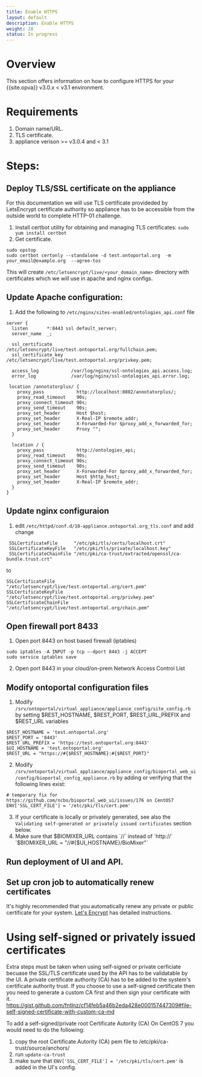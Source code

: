 ```yaml
---
title: Enable HTTPS
layout: default
description: Enable HTTPS
weight: 28
status: In progress
---
```


# Overview

This section offers information on how to configure HTTPS for your {{site.opva}} v3.0.x < v3.1 environment.

# Requirements
1. Domain name/URL. 
1. TLS certificate.
1. appliance verison >= v3.0.4 and < 3.1

# Steps:
## Deploy TLS/SSL certificate on the appliance
For this documentation we will use TLS certificate provideded by LetsEncrypt certificate authority so appliance has to be accessible from the outside world to complete HTTP-01 challenge.

1. Install certbot utility for obtaining and managing TLS certificates:
`sudo yum install certbot`
1. Get certificate. 

```
sudo opstop
sudo certbot certonly --standalone -d test.ontoportal.org  -m your_email@example.org  --agree-tos
```

This will create `/etc/letsencrypt/live/<your_domain_name>` directory with certificates which we will use in apache and nginx configs.

## Update Apache configuration:
1. Add the following to `/etc/nginx/sites-enabled/ontologies_api.conf` file

```
server {
  listen       *:8443 ssl default_server;
  server_name  _;

  ssl_certificate           /etc/letsencrypt/live/test.ontoportal.org/fullchain.pem;
  ssl_certificate_key       /etc/letsencrypt/live/test.ontoportal.org/privkey.pem;

  access_log            /var/log/nginx/ssl-ontologies_api.access.log;
  error_log             /var/log/nginx/ssl-ontologies_api.error.log;

 location /annotatorplus/ {
    proxy_pass            http://localhost:8082/annotatorplus/;
    proxy_read_timeout    90s;
    proxy_connect_timeout 90s;
    proxy_send_timeout    90s;
    proxy_set_header      Host $host;
    proxy_set_header      X-Real-IP $remote_addr;
    proxy_set_header      X-Forwarded-For $proxy_add_x_forwarded_for;
    proxy_set_header      Proxy "";
  }

  location / {
    proxy_pass            http://ontologies_api;
    proxy_read_timeout    90s;
    proxy_connect_timeout 90s;
    proxy_send_timeout    90s;
    proxy_set_header      X-Forwarded-For $proxy_add_x_forwarded_for;
    proxy_set_header      Host $http_host;
    proxy_set_header      X-Real-IP $remote_addr;
  }
}
```

## Update nginx configuraion
1. edit `/etc/httpd/conf.d/10-appliance.ontoportal.org_tls.conf` and add change

```
 SSLCertificateFile      "/etc/pki/tls/certs/localhost.crt"
 SSLCertificateKeyFile   "/etc/pki/tls/private/localhost.key"
 SSLCertificateChainFile "/etc/pki/ca-trust/extracted/openssl/ca-bundle.trust.crt"
 ```
 to
 ```
 SSLCertificateFile      "/etc/letsencrypt/live/test.ontoportal.org/cert.pem"
 SSLCertificateKeyFile   "/etc/letsencrypt/live/test.ontoportal.org/privkey.pem"
 SSLCertificateChainFile "/etc/letsencrypt/live/test.ontoportal.org/chain.pem"
 ```

## Open firewall port 8433 
1. Open port 8443 on host based firewall (iptables)
```
sudo iptables -A INPUT -p tcp –-dport 8443 -j ACCEPT
sudo service iptables save
```
2. Open port 8443 in your cloud/on-prem Network Access Control List

## Modify ontoportal configuration files
1. Modify `/srv/ontoportal/virtual_appliance/appliance_config/site_config.rb` by setting $REST_HOSTNAME, $REST_PORT, $REST_URL_PREFIX and $REST_URL variables
```
$REST_HOSTNAME = 'test.ontoportal.org'
$REST_PORT = '8443'
$REST_URL_PREFIX = 'https://test.ontoportal.org:8443'
$UI_HOSTNAME = 'test.ontoportal.org'
$REST_URL = "https://#{$REST_HOSTNAME}:#{$REST_PORT}"
```
2. Modify `/srv/ontoportal/virtual_appliance/appliance_config/bioportal_web_ui/config/bioportal_config_appliance.rb` by adding or verifying that the following lines exist:
```
# temporary fix for https://github.com/ncbo/bioportal_web_ui/issues/176 on CentOS7
ENV['SSL_CERT_FILE'] = '/etc/pki/tls/cert.pem'
```
3. If your certificate is locally or privately generated, see also the `Validating self-generated or privately issued certificates` section below.
4. Make sure that $BIOMIXER_URL contains `//` instead of `http://`
`$BIOMIXER_URL = "//#{$UI_HOSTNAME}/BioMixer"`

## Run deployment of UI and API.
## Set up cron job to automatically renew certificates

It's highly recommended that you automatically renew any private or public certificate for your system. [Let's Encrypt](letsencrypt.org) has detailed instructions.

# Using self-signed or privately issued certificates
Extra steps must be taken when using self-signed or private cerficiate becuase the SSL/TLS certificate used by the API has to be validatable by the UI.  A private certificate authority (CA) has to be added to the system's certificate authority trust.  If you choose to use a self-signed certificate then you need to generate a custom CA first and then sign your certificate with it.   
https://gist.github.com/fntlnz/cf14feb5a46b2eda428e000157447309#file-self-signed-certificate-with-custom-ca-md

To add a self-signed/private root Certificate Autority (CA) On CentOS 7 you would need to do the following:
1. copy the root Certificate Autority (CA) pem file to /etc/pki/ca-trust/source/anchors/
2. run `update-ca-trust`
3. make sure that `ENV['SSL_CERT_FILE'] = '/etc/pki/tls/cert.pem'` is added in the UI's config.   



